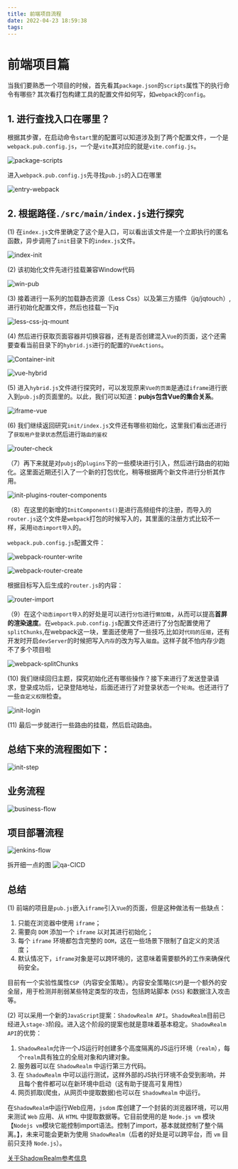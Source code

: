 ```yaml
---
title: 前端项目流程
date: 2022-04-23 18:59:38
tags:
---
```

# 前端项目篇

当我们要熟悉一个项目的时候，首先看其`package.json`的`scripts`属性下的执行命令有哪些? 其次看打包构建工具的配置文件如何写，如`webpack`的`config`。

## 1. 进行查找入口在哪里？

   根据其步骤，在启动命令`start`里的配置可以知道涉及到了两个配置文件，一个是`webpack.pub.config.js`，一个是`vite`其对应的就是`vite.config.js`。
<!--more-->
   ![package-scripts](technologySharing-2/project/package-scripts.png)

   进入`webpack.pub.config.js`先寻找`pub.js`的入口在哪里

   ![entry-webpack](technologySharing-2/project/entry-webpack.png)

## 2. 根据路径`./src/main/index.js`进行探究

   (1) 在`index.js`文件里确定了这个是入口，可以看出该文件是一个立即执行的匿名函数，异步调用了`init`目录下的`index.js`文件。

   ![index-init](technologySharing-2/project/index-init.png)

   (2) 该初始化文件先进行挂载兼容Window代码

   ![win-pub](technologySharing-2/project/win-pub.png)

   (3) 接着进行一系列的加载静态资源（Less Css）以及第三方插件（jq/jqtouch）,进行初始化配置文件，然后也挂载一下jq

   ![less-css-jq-mount](technologySharing-2/project/less-css-jq-mount.png)

   (4) 然后进行获取页面容器并切换容器，还有是否创建混入`Vue`的页面，这个还需要查看当前目录下的`hybrid.js`进行的配置的`VueActions`。

   ![Container-init](technologySharing-2/project/Container-init.png)

   ![vue-hybrid](technologySharing-2/project/vue-hybrid.png)

   (5) 进入`hybrid.js`文件进行探究时，可以发现原来`Vue的页面`是通过`iframe`进行嵌入到`pub.js`的页面里的。以此，我们可以知道：**pubjs包含Vue的集合关系**。

   ![iframe-vue](technologySharing-2/project/iframe-vue.png)

   (6) 我们继续返回研究`init/index.js`文件还有哪些初始化，这里我们看出还进行了`获取用户登录状态`然后进行`路由的鉴权`

   ![router-check](technologySharing-2/project/router-check.png)

   （7）再下来就是对`pubjs`的`plugins`下的一些模块进行引入，然后进行路由的初始化。这里面近期还引入了一个新的打包优化，稍等根据两个新文件进行分析其作用。

   ![init-plugins-router-components](technologySharing-2/project/init-plugins-router-components.png)

   （8）在这里的新增的`InitComponents()`是进行高频组件的注册，而导入的`router.js`这个文件是`webpack`打包的时候写入的，其里面的注册方式比较不一样，采用`动态import导入`的。

   `webpack.pub.config.js`配置文件：

   ![webpack-rounter-write](technologySharing-2/project/webpack-rounter-write.png)

   ![webpack-router-create](technologySharing-2/project/webpack-router-create.png)

   根据目标写入后生成的`router.js`的内容：

   ![router-import](technologySharing-2/project/router-import.png)

   （9）在这个`动态import导入`的好处是可以进行`分包`进行`懒加载`，从而可以提高**首屏的渲染速度**。在`webpack.pub.config.js`配置文件还进行了分包配置使用了`splitChunks`,在webpack这一块，里面还使用了一些技巧,比如对`代码的压缩`，还有开发时开启`devServer`的时候把写入`内存`的改为写入`磁盘`。这样子就不怕内存少跑不了多个项目啦

   ![webpack-splitChunks](technologySharing-2/project/webpack-splitChunks.png)

   (10) 我们继续回归主题，探究初始化还有哪些操作？接下来进行了发送登录请求，登录成功后，记录登陆地址，后面还进行了对登录状态一个`轮询`。也还进行了一些`自定义权限`检查。

   ![init-login](technologySharing-2/project/init-login.png)

   (11) 最后一步就进行一些路由的挂载，然后启动路由。

   

## 总结下来的流程图如下：

   ![init-step](technologySharing-2/project/init-step.png)


## 业务流程

   ![business-flow](technologySharing-2/project/business-flow.png)

## 项目部署流程


![jenkins-flow](technologySharing-2/project/jenkins-flow.png)

拆开细一点的图
![qa-CICD](technologySharing-2/project/qa-CICD.png)


## 总结

(1) 前端的项目是`pub.js`嵌入`iframe`引入`Vue`的页面，但是这种做法有一些缺点：
1. 只能在浏览器中使用 `iframe`；
2. 需要向 `DOM` 添加一个 `iframe` 以对其进行初始化；
3. 每个 `iframe` 环境都包含完整的 `DOM`，这在一些场景下限制了自定义的灵活度；
4. 默认情况下，`iframe`对象是可以跨环境的，这意味着需要额外的工作来确保代码安全。

目前有一个实验性属性`CSP`（内容安全策略）。内容安全策略(`CSP`)是一个额外的安全层，用于检测并削弱某些特定类型的攻击，包括跨站脚本 (`XSS`) 和数据注入攻击等。


(2) 可以采用一个新的`JavaScript`提案：`ShadowRealm API`。`ShadowRealm`目前已经进入`stage-3`阶段。进入这个阶段的提案也就是意味着基本稳定。`ShadowRealm API`的优势：
1. `ShadowRealm`允许一个JS运行时创建多个高度隔离的JS运行环境（`realm`），每个`realm`具有独立的全局对象和内建对象。
2. 服务器可以在 `ShadowRealm` 中运行第三方代码。
3. 在 `ShadowRealm` 中可以运行测试，这样外部的JS执行环境不会受到影响，并且每个套件都可以在新环境中启动（这有助于提高可复用性）
4. 网页抓取(爬虫，从网页中提取数据)也可以在 `ShadowRealm` 中运行。
   
在`ShadowRealm`中运行Web应用，`jsdom` 库创建了一个封装的浏览器环境，可以用来测试 `Web` 应用、从 `HTML` 中提取数据等。它目前使用的是 `Node.js vm` 模块【`Nodejs vm`模块它能控制import语法。控制了import，基本就就控制了整个隔离。】，未来可能会更新为使用 `ShadowRealm`（后者的好处是可以跨平台，而 `vm` 目前只支持 `Node.js`）。


[关于ShadowRealm参考信息](https://2ality.com/2022/04/shadow-realms.html)

